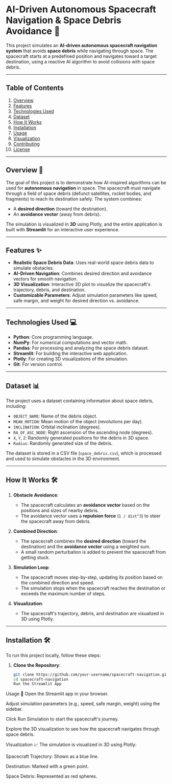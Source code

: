 
# AI-Driven Autonomous Spacecraft Navigation & Space Debris Avoidance 🚀

This project simulates an **AI-driven autonomous spacecraft navigation system** that avoids **space debris** while navigating through space. The spacecraft starts at a predefined position and navigates toward a target destination, using a reactive AI algorithm to avoid collisions with space debris.

---

## Table of Contents
1. [Overview](#overview)
2. [Features](#features)
3. [Technologies Used](#technologies-used)
4. [Dataset](#dataset)
5. [How It Works](#how-it-works)
6. [Installation](#installation)
7. [Usage](#usage)
8. [Visualization](#visualization)
9. [Contributing](#contributing)
10. [License](#license)

---

## Overview 🌌

The goal of this project is to demonstrate how AI-inspired algorithms can be used for **autonomous navigation** in space. The spacecraft must navigate through a field of space debris (defunct satellites, rocket bodies, and fragments) to reach its destination safely. The system combines:
- A **desired direction** (toward the destination).
- An **avoidance vector** (away from debris).

The simulation is visualized in **3D** using Plotly, and the entire application is built with **Streamlit** for an interactive user experience.

---

## Features ✨

- **Realistic Space Debris Data**: Uses real-world space debris data to simulate obstacles.
- **AI-Driven Navigation**: Combines desired direction and avoidance vectors for smooth navigation.
- **3D Visualization**: Interactive 3D plot to visualize the spacecraft's trajectory, debris, and destination.
- **Customizable Parameters**: Adjust simulation parameters like speed, safe margin, and weight for desired direction vs. avoidance.

---

## Technologies Used 💻

- **Python**: Core programming language.
- **NumPy**: For numerical computations and vector math.
- **Pandas**: For processing and analyzing the space debris dataset.
- **Streamlit**: For building the interactive web application.
- **Plotly**: For creating 3D visualizations of the simulation.
- **Git**: For version control.

---

## Dataset 📊

The project uses a dataset containing information about space debris, including:
- `OBJECT_NAME`: Name of the debris object.
- `MEAN_MOTION`: Mean motion of the object (revolutions per day).
- `INCLINATION`: Orbital inclination (degrees).
- `RA_OF_ASC_NODE`: Right ascension of the ascending node (degrees).
- `X`, `Y`, `Z`: Randomly generated positions for the debris in 3D space.
- `Radius`: Randomly generated size of the debris.

The dataset is stored in a CSV file (`space_debris.csv`), which is processed and used to simulate obstacles in the 3D environment.

---

## How It Works 🛠️

1. **Obstacle Avoidance**:
   - The spacecraft calculates an **avoidance vector** based on the positions and sizes of nearby debris.
   - The avoidance vector uses a **repulsion force** (`1 / dist^3`) to steer the spacecraft away from debris.

2. **Combined Direction**:
   - The spacecraft combines the **desired direction** (toward the destination) and the **avoidance vector** using a weighted sum.
   - A small random perturbation is added to prevent the spacecraft from getting stuck.

3. **Simulation Loop**:
   - The spacecraft moves step-by-step, updating its position based on the combined direction and speed.
   - The simulation stops when the spacecraft reaches the destination or exceeds the maximum number of steps.

4. **Visualization**:
   - The spacecraft's trajectory, debris, and destination are visualized in 3D using Plotly.

---

## Installation 🛠️

To run this project locally, follow these steps:

1. **Clone the Repository**:
   ```bash
   git clone https://github.com/your-username/spacecraft-navigation.git
   cd spacecraft-navigation
   Run the Streamlit App
Usage 🚀
Open the Streamlit app in your browser.

Adjust simulation parameters (e.g., speed, safe margin, weight) using the sidebar.

Click Run Simulation to start the spacecraft's journey.

Explore the 3D visualization to see how the spacecraft navigates through space debris.

Visualization 📈
The simulation is visualized in 3D using Plotly:

Spacecraft Trajectory: Shown as a blue line.

Destination: Marked with a green point.

Space Debris: Represented as red spheres.

